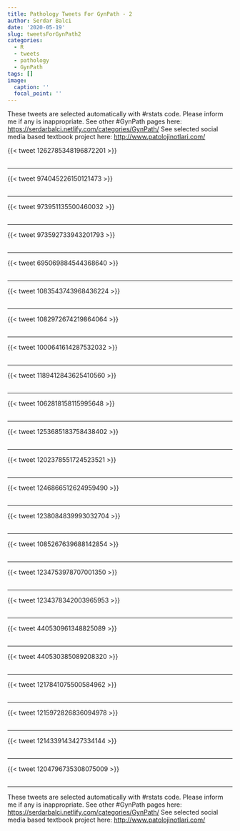 ```yaml
---
title: Pathology Tweets For GynPath - 2
author: Serdar Balci
date: '2020-05-19'
slug: tweetsForGynPath2
categories:
  - R
  - tweets
  - pathology
  - GynPath
tags: []
image:
  caption: ''
  focal_point: ''
---
```



These tweets are selected automatically with #rstats code. Please inform me if any is inappropriate.
See other #GynPath pages here: https://serdarbalci.netlify.com/categories/GynPath/ 
See selected social media based textbook project here: http://www.patolojinotlari.com/

{{< tweet 1262785348196872201 >}}
<br>
<br>
<hr>
{{< tweet 974045226150121473 >}}
<br>
<br>
<hr>
{{< tweet 973951135500460032 >}}
<br>
<br>
<hr>
{{< tweet 973592733943201793 >}}
<br>
<br>
<hr>
{{< tweet 695069884544368640 >}}
<br>
<br>
<hr>
{{< tweet 1083543743968436224 >}}
<br>
<br>
<hr>
{{< tweet 1082972674219864064 >}}
<br>
<br>
<hr>
{{< tweet 1000641614287532032 >}}
<br>
<br>
<hr>
{{< tweet 1189412843625410560 >}}
<br>
<br>
<hr>
{{< tweet 1062818158115995648 >}}
<br>
<br>
<hr>
{{< tweet 1253685183758438402 >}}
<br>
<br>
<hr>
{{< tweet 1202378551724523521 >}}
<br>
<br>
<hr>
{{< tweet 1246866512624959490 >}}
<br>
<br>
<hr>
{{< tweet 1238084839993032704 >}}
<br>
<br>
<hr>
{{< tweet 1085267639688142854 >}}
<br>
<br>
<hr>
{{< tweet 1234753978707001350 >}}
<br>
<br>
<hr>
{{< tweet 1234378342003965953 >}}
<br>
<br>
<hr>
{{< tweet 440530961348825089 >}}
<br>
<br>
<hr>
{{< tweet 440530385089208320 >}}
<br>
<br>
<hr>
{{< tweet 1217841075500584962 >}}
<br>
<br>
<hr>
{{< tweet 1215972826836094978 >}}
<br>
<br>
<hr>
{{< tweet 1214339143427334144 >}}
<br>
<br>
<hr>
{{< tweet 1204796735308075009 >}}
<br>
<br>
<hr>


These tweets are selected automatically with #rstats code. Please inform me if any is inappropriate.
See other #GynPath pages here: https://serdarbalci.netlify.com/categories/GynPath/ 
See selected social media based textbook project here: http://www.patolojinotlari.com/
